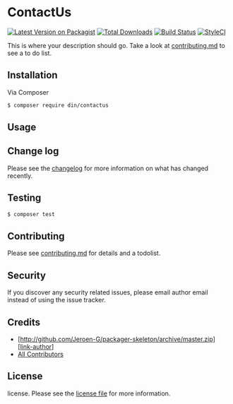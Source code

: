 # ContactUs

[![Latest Version on Packagist][ico-version]][link-packagist]
[![Total Downloads][ico-downloads]][link-downloads]
[![Build Status][ico-travis]][link-travis]
[![StyleCI][ico-styleci]][link-styleci]

This is where your description should go. Take a look at [contributing.md](contributing.md) to see a to do list.

## Installation

Via Composer

``` bash
$ composer require din/contactus
```

## Usage

## Change log

Please see the [changelog](changelog.md) for more information on what has changed recently.

## Testing

``` bash
$ composer test
```

## Contributing

Please see [contributing.md](contributing.md) for details and a todolist.

## Security

If you discover any security related issues, please email author email instead of using the issue tracker.

## Credits

- [http://github.com/Jeroen-G/packager-skeleton/archive/master.zip][link-author]
- [All Contributors][link-contributors]

## License

license. Please see the [license file](license.md) for more information.

[ico-version]: https://img.shields.io/packagist/v/din/contactus.svg?style=flat-square
[ico-downloads]: https://img.shields.io/packagist/dt/din/contactus.svg?style=flat-square
[ico-travis]: https://img.shields.io/travis/din/contactus/master.svg?style=flat-square
[ico-styleci]: https://styleci.io/repos/12345678/shield

[link-packagist]: https://packagist.org/packages/din/contactus
[link-downloads]: https://packagist.org/packages/din/contactus
[link-travis]: https://travis-ci.org/din/contactus
[link-styleci]: https://styleci.io/repos/12345678
[link-author]: https://github.com/din
[link-contributors]: ../../contributors
